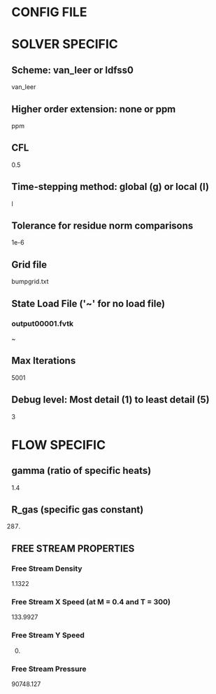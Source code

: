 CONFIG FILE
===========

# SOLVER SPECIFIC

## Scheme: van_leer or ldfss0
van_leer

## Higher order extension: none or ppm
ppm

## CFL
0.5

## Time-stepping method: global (g) or local (l)
l

## Tolerance for residue norm comparisons
1e-6

## Grid file
bumpgrid.txt

## State Load File ('~' for no load file)
### output00001.fvtk
~

## Max Iterations
5001

## Debug level: Most detail (1) to least detail (5)
3

# FLOW SPECIFIC

## gamma (ratio of specific heats)
1.4

## R\_gas (specific gas constant)
287.

## FREE STREAM PROPERTIES

### Free Stream Density
1.1322

### Free Stream X Speed (at M = 0.4 and T = 300)
133.9927

### Free Stream Y Speed
0.

### Free Stream Pressure
90748.127

